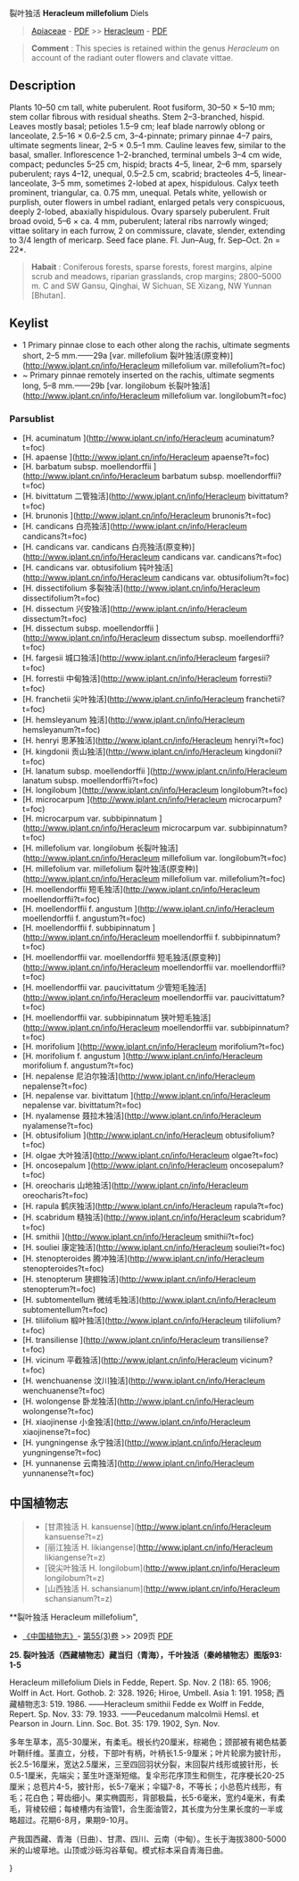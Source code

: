 裂叶独活 **Heracleum millefolium** Diels

> [Apiaceae](http://www.iplant.cn/info/Apiaceae?t=foc) - [PDF](http://www.iplant.cn/foc/pdf/Apiaceae.pdf) >> [Heracleum](http://www.iplant.cn/info/Heracleum?t=foc) - [PDF](http://www.iplant.cn/foc/pdf/Heracleum.pdf)

> **Comment** : 
> This species is retained within the genus *Heracleum* on account of the radiant outer flowers and clavate vittae.

## Description

Plants 10–50 cm tall, white puberulent. Root fusiform, 30–50 × 5–10 mm; stem collar fibrous with residual sheaths. Stem 2–3-branched, hispid. Leaves mostly basal; petioles 1.5–9 cm; leaf blade narrowly oblong or lanceolate, 2.5–16 × 0.6–2.5 cm, 3–4-pinnate; primary pinnae 4–7 pairs, ultimate segments linear, 2–5 × 0.5–1 mm. Cauline leaves few, similar to the basal, smaller. Inflorescence 1–2-branched, terminal umbels 3–4 cm wide, compact; peduncles 5–25 cm, hispid; bracts 4–5, linear, 2–6 mm, sparsely puberulent; rays 4–12, unequal, 0.5–2.5 cm, scabrid; bracteoles 4–5, linear-lanceolate, 3–5 mm, sometimes 2-lobed at apex, hispidulous. Calyx teeth prominent, triangular, ca. 0.75 mm, unequal. Petals white, yellowish or purplish, outer flowers in umbel radiant, enlarged petals very conspicuous, deeply 2-lobed, abaxially hispidulous. Ovary sparsely puberulent. Fruit broad ovoid, 5–6 × ca. 4 mm, puberulent; lateral ribs narrowly winged; vittae solitary in each furrow, 2 on commissure, clavate, slender, extending to 3/4 length of mericarp. Seed face plane. Fl. Jun–Aug, fr. Sep–Oct. 2n = 22*.

> **Habait** : 
> Coniferous forests, sparse forests, forest margins, alpine scrub and meadows, riparian grasslands, crop margins; 2800–5000 m. C and SW Gansu, Qinghai, W Sichuan, SE Xizang, NW Yunnan [Bhutan].

## Keylist

* 1 Primary pinnae close to each other along the rachis, ultimate segments short, 2–5 mm.——29a  [var. millefolium 裂叶独活(原变种)](http://www.iplant.cn/info/Heracleum millefolium var. millefolium?t=foc)
* ~ Primary pinnae remotely inserted on the rachis, ultimate segments long, 5–8 mm.——29b  [var. longilobum 长裂叶独活](http://www.iplant.cn/info/Heracleum millefolium var. longilobum?t=foc)

### Parsublist

* [H.  acuminatum  ](http://www.iplant.cn/info/Heracleum acuminatum?t=foc)
* [H.  apaense  ](http://www.iplant.cn/info/Heracleum apaense?t=foc)
* [H.  barbatum subsp. moellendorffii  ](http://www.iplant.cn/info/Heracleum barbatum subsp. moellendorffii?t=foc)
* [H.  bivittatum  二管独活](http://www.iplant.cn/info/Heracleum bivittatum?t=foc)
* [H.  brunonis  ](http://www.iplant.cn/info/Heracleum brunonis?t=foc)
* [H.  candicans  白亮独活](http://www.iplant.cn/info/Heracleum candicans?t=foc)
* [H.  candicans var. candicans  白亮独活(原变种)](http://www.iplant.cn/info/Heracleum candicans var. candicans?t=foc)
* [H.  candicans var. obtusifolium  钝叶独活](http://www.iplant.cn/info/Heracleum candicans var. obtusifolium?t=foc)
* [H.  dissectifolium  多裂独活](http://www.iplant.cn/info/Heracleum dissectifolium?t=foc)
* [H.  dissectum  兴安独活](http://www.iplant.cn/info/Heracleum dissectum?t=foc)
* [H.  dissectum subsp. moellendorffii  ](http://www.iplant.cn/info/Heracleum dissectum subsp. moellendorffii?t=foc)
* [H.  fargesii  城口独活](http://www.iplant.cn/info/Heracleum fargesii?t=foc)
* [H.  forrestii  中甸独活](http://www.iplant.cn/info/Heracleum forrestii?t=foc)
* [H.  franchetii  尖叶独活](http://www.iplant.cn/info/Heracleum franchetii?t=foc)
* [H.  hemsleyanum  独活](http://www.iplant.cn/info/Heracleum hemsleyanum?t=foc)
* [H.  henryi  思茅独活](http://www.iplant.cn/info/Heracleum henryi?t=foc)
* [H.  kingdonii  贡山独活](http://www.iplant.cn/info/Heracleum kingdonii?t=foc)
* [H.  lanatum subsp. moellendorffii  ](http://www.iplant.cn/info/Heracleum lanatum subsp. moellendorffii?t=foc)
* [H.  longilobum  ](http://www.iplant.cn/info/Heracleum longilobum?t=foc)
* [H.  microcarpum  ](http://www.iplant.cn/info/Heracleum microcarpum?t=foc)
* [H.  microcarpum var. subbipinnatum  ](http://www.iplant.cn/info/Heracleum microcarpum var. subbipinnatum?t=foc)
* [H.  millefolium var. longilobum  长裂叶独活](http://www.iplant.cn/info/Heracleum millefolium var. longilobum?t=foc)
* [H.  millefolium var. millefolium  裂叶独活(原变种)](http://www.iplant.cn/info/Heracleum millefolium var. millefolium?t=foc)
* [H.  moellendorffii  短毛独活](http://www.iplant.cn/info/Heracleum moellendorffii?t=foc)
* [H.  moellendorffii f. angustum  ](http://www.iplant.cn/info/Heracleum moellendorffii f. angustum?t=foc)
* [H.  moellendorffii f. subbipinnatum  ](http://www.iplant.cn/info/Heracleum moellendorffii f. subbipinnatum?t=foc)
* [H.  moellendorffii var. moellendorffii  短毛独活(原变种)](http://www.iplant.cn/info/Heracleum moellendorffii var. moellendorffii?t=foc)
* [H.  moellendorffii var. paucivittatum  少管短毛独活](http://www.iplant.cn/info/Heracleum moellendorffii var. paucivittatum?t=foc)
* [H.  moellendorffii var. subbipinnatum  狭叶短毛独活](http://www.iplant.cn/info/Heracleum moellendorffii var. subbipinnatum?t=foc)
* [H.  morifolium  ](http://www.iplant.cn/info/Heracleum morifolium?t=foc)
* [H.  morifolium f. angustum  ](http://www.iplant.cn/info/Heracleum morifolium f. angustum?t=foc)
* [H.  nepalense  尼泊尔独活](http://www.iplant.cn/info/Heracleum nepalense?t=foc)
* [H.  nepalense var. bivittatum  ](http://www.iplant.cn/info/Heracleum nepalense var. bivittatum?t=foc)
* [H.  nyalamense  聂拉木独活](http://www.iplant.cn/info/Heracleum nyalamense?t=foc)
* [H.  obtusifolium  ](http://www.iplant.cn/info/Heracleum obtusifolium?t=foc)
* [H.  olgae  大叶独活](http://www.iplant.cn/info/Heracleum olgae?t=foc)
* [H.  oncosepalum  ](http://www.iplant.cn/info/Heracleum oncosepalum?t=foc)
* [H.  oreocharis  山地独活](http://www.iplant.cn/info/Heracleum oreocharis?t=foc)
* [H.  rapula  鹤庆独活](http://www.iplant.cn/info/Heracleum rapula?t=foc)
* [H.  scabridum  糙独活](http://www.iplant.cn/info/Heracleum scabridum?t=foc)
* [H.  smithii  ](http://www.iplant.cn/info/Heracleum smithii?t=foc)
* [H.  souliei  康定独活](http://www.iplant.cn/info/Heracleum souliei?t=foc)
* [H.  stenopteroides  腾冲独活](http://www.iplant.cn/info/Heracleum stenopteroides?t=foc)
* [H.  stenopterum  狭翅独活](http://www.iplant.cn/info/Heracleum stenopterum?t=foc)
* [H.  subtomentellum  微绒毛独活](http://www.iplant.cn/info/Heracleum subtomentellum?t=foc)
* [H.  tiliifolium  椴叶独活](http://www.iplant.cn/info/Heracleum tiliifolium?t=foc)
* [H.  transiliense  ](http://www.iplant.cn/info/Heracleum transiliense?t=foc)
* [H.  vicinum  平截独活](http://www.iplant.cn/info/Heracleum vicinum?t=foc)
* [H.  wenchuanense  汶川独活](http://www.iplant.cn/info/Heracleum wenchuanense?t=foc)
* [H.  wolongense  卧龙独活](http://www.iplant.cn/info/Heracleum wolongense?t=foc)
* [H.  xiaojinense  小金独活](http://www.iplant.cn/info/Heracleum xiaojinense?t=foc)
* [H.  yungningense  永宁独活](http://www.iplant.cn/info/Heracleum yungningense?t=foc)
* [H.  yunnanense  云南独活](http://www.iplant.cn/info/Heracleum yunnanense?t=foc)

## 中国植物志

> * [甘肃独活  H.  kansuense](http://www.iplant.cn/info/Heracleum kansuense?t=z)
> * [丽江独活  H.  likiangense](http://www.iplant.cn/info/Heracleum likiangense?t=z)
> * [锐尖叶独活  H.  longilobum](http://www.iplant.cn/info/Heracleum longilobum?t=z)
> * [山西独活  H.  schansianum](http://www.iplant.cn/info/Heracleum schansianum?t=z)

**裂叶独活 Heracleum millefolium",

* [《中国植物志》](http://www.iplant.cn/frps)- [第55(3)卷](http://www.iplant.cn/frps/vol/55(3)) >> 209页 [PDF](http://www.iplant.cn/frps/pdf/55(3)/209.PDF)

**25. 裂叶独活（西藏植物志）藏当归（青海），千叶独活（秦岭植物志）图版93: 1-5**

Heracleum millefolium Diels in Fedde, Repert. Sp. Nov. 2 (18): 65. 1906; Wolff in Act. Hort. Gothob. 2: 328. 1926; Hiroe, Umbell. Asia 1: 191. 1958; 西藏植物志3: 519. 1986. ——Heracleum smithii Fedde ex Wolff in Fedde, Repert. Sp. Nov. 33: 79. 1933. ——Peucedanum malcolmii Hemsl. et Pearson in Journ. Linn. Soc. Bot. 35: 179. 1902, Syn. Nov.

多年生草本，高5-30厘米，有柔毛。根长约20厘米，棕褐色；颈部被有褐色枯萎叶鞘纤维。茎直立，分枝，下部叶有柄，叶柄长1.5-9厘米；叶片轮廓为披针形，长2.5-16厘米，宽达2.5厘米，三至四回羽状分裂，末回裂片线形或披针形，长0.5-1厘米，先端尖；茎生叶逐渐短缩。复伞形花序顶生和侧生，花序梗长20-25厘米；总苞片4-5，披针形，长5-7毫米；伞辐7-8，不等长；小总苞片线形，有毛；花白色；萼齿细小。果实椭圆形，背部极扁，长5-6毫米，宽约4毫米，有柔毛，背棱较细；每棱槽内有油管1，合生面油管2，其长度为分生果长度的一半或略超过。花期6-8月，果期9-10月。

产我国西藏、青海（日曲）、甘肃、四川、云南（中甸）。生长于海拔3800-5000 米的山坡草地。山顶或沙砾沟谷草甸。模式标本采自青海日曲。

}